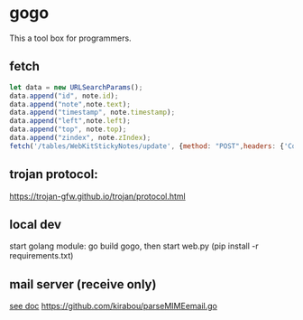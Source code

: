 # gogo
This a tool box for programmers.

## fetch
```javascript
let data = new URLSearchParams();
data.append("id", note.id);
data.append("note",note.text);
data.append("timestamp", note.timestamp);
data.append("left",note.left);
data.append("top", note.top);
data.append("zindex", note.zIndex);
fetch('/tables/WebKitStickyNotes/update', {method: "POST",headers: {'Content-Type': 'application/x-www-form-urlencoded; charset=UTF-8'}, body: data})

```


## trojan protocol:  
https://trojan-gfw.github.io/trojan/protocol.html


## local dev
start golang module: go build gogo, then start web.py  (pip install -r requirements.txt)

## mail server (receive only)
[see doc](https://notes.eatonphil.com/handling-email-from-gmail-smtp-protocol-basics.html)
https://github.com/kirabou/parseMIMEemail.go

